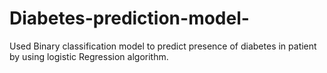 # Diabetes-prediction-model-
Used Binary classification model to predict presence of diabetes in patient by using logistic Regression algorithm. 
